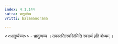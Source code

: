 ```yaml
---
index: 4.1.144
sutra: भ्रातुर्व्यच्च
vritti: balamanorama

---
```

<<भ्रातुर्व्यच्च>> - भ्रातुव्र्यच्च । तकारःतित्स्वरित॑मिति स्वरार्थ इति बोध्यम् । 